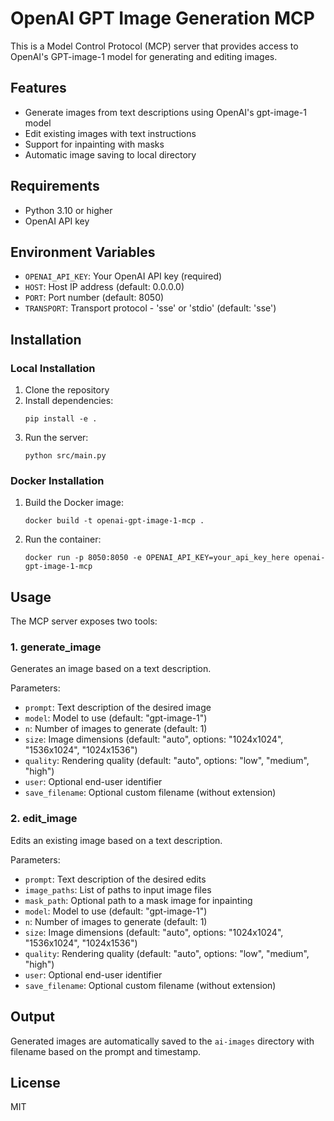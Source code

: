 # OpenAI GPT Image Generation MCP

This is a Model Control Protocol (MCP) server that provides access to OpenAI's GPT-image-1 model for generating and editing images.

## Features

- Generate images from text descriptions using OpenAI's gpt-image-1 model
- Edit existing images with text instructions
- Support for inpainting with masks
- Automatic image saving to local directory

## Requirements

- Python 3.10 or higher
- OpenAI API key

## Environment Variables

- `OPENAI_API_KEY`: Your OpenAI API key (required)
- `HOST`: Host IP address (default: 0.0.0.0)
- `PORT`: Port number (default: 8050)
- `TRANSPORT`: Transport protocol - 'sse' or 'stdio' (default: 'sse')

## Installation

### Local Installation

1. Clone the repository
2. Install dependencies:
   ```
   pip install -e .
   ```
3. Run the server:
   ```
   python src/main.py
   ```

### Docker Installation

1. Build the Docker image:
   ```
   docker build -t openai-gpt-image-1-mcp .
   ```
2. Run the container:
   ```
   docker run -p 8050:8050 -e OPENAI_API_KEY=your_api_key_here openai-gpt-image-1-mcp
   ```

## Usage

The MCP server exposes two tools:

### 1. generate_image

Generates an image based on a text description.

Parameters:
- `prompt`: Text description of the desired image
- `model`: Model to use (default: "gpt-image-1")
- `n`: Number of images to generate (default: 1)
- `size`: Image dimensions (default: "auto", options: "1024x1024", "1536x1024", "1024x1536")
- `quality`: Rendering quality (default: "auto", options: "low", "medium", "high")
- `user`: Optional end-user identifier
- `save_filename`: Optional custom filename (without extension)

### 2. edit_image

Edits an existing image based on a text description.

Parameters:
- `prompt`: Text description of the desired edits
- `image_paths`: List of paths to input image files
- `mask_path`: Optional path to a mask image for inpainting
- `model`: Model to use (default: "gpt-image-1")
- `n`: Number of images to generate (default: 1)
- `size`: Image dimensions (default: "auto", options: "1024x1024", "1536x1024", "1024x1536")
- `quality`: Rendering quality (default: "auto", options: "low", "medium", "high")
- `user`: Optional end-user identifier
- `save_filename`: Optional custom filename (without extension)

## Output

Generated images are automatically saved to the `ai-images` directory with filename based on the prompt and timestamp.

## License

MIT